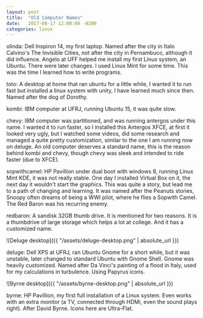 ```yaml
---
layout: post
title:  "Old Computer Names"
date:   2017-08-17 12:00:00 -0200
categories: linux
---
```


olinda: Dell Inspiron 14, my first laptop. Named after the city in Italo Calvino's
The Invisible Cities, not after the city in Pernambuco, although it did influence.
Angelo at UFF helped me install my first Linux system, an Ubuntu. There were later
changes. I used Linux Mint for some time. This was the time I learned how to
write programs.


toto: A desktop at home that ran ubuntu for a little while, I wanted it to run fast but
installed a linux system with unity, I have learned much since then. Named after
the dog of Dorothy.


kombi: IBM computer at UFRJ, running Ubuntu 15, it was quite slow.


chevy: IBM computer was partitioned, and was running antergos under this name.
I wanted it to run faster, so I installed this Antergos XFCE, at first it looked very ugly,
but I watched some videos, did some research and managed a quite pretty customization,
similar to the one I am running now on deluge. An old computer deserves a standard name,
this is the reason behind kombi and chevy, though chevy was sleek and intended to ride
faster (due to XFCE).


sopwithcamel: HP Pavillion under dual boot with windows 8, running Linux Mint KDE, it
was not really stable. One day I installed Virtual Box on it, the next day it wouldn't
start the graphics. This was quite a story, but lead me to a path of changing and learning.
It was named after the Peanuts stories, Snoopy often dreams of being a WWI pilot,
where he flies a Sopwith Camel. The Red Baron was his recurring enemy.

redbaron: A sandisk 32GB thumb drive. It is mentioned for two reasons. It is a thumbdrive
of large storage which helps a lot at college. And it has a customized name.

![Deluge desktop]({{ "/assets/deluge-desktop.png" | absolute_url }})

deluge: Dell XPS at UFRJ, ran Ubuntu Gnome for a short while, but it was unstable, later
changed to standard Ubuntu with Gnome Shell. Gnome was heavily customized. Named after
Da Vinci's painting of a flood in Italy, used for my calculations in turbulence.
Using Papyrus icons.

![Byrne desktop]({{ "/assets/byrne-desktop.png" | absolute_url }})

byrne: HP Pavillion, my first full installation of a Linux system. Even works with
an extra monitor (a TV, connected through HDMi, even the sound plays right).
After David Byrne. Icons here are Ultra-Flat.
